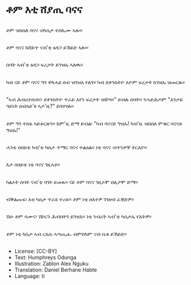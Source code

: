 # ቶም እቲ ሸያጢ ባናና

##
ቶም ዝበሰለ ባናና ብካሴታ ተሰኪሙ ኣሎ።

##
ቶም ባናና ክሸይጥ ናብ'ቲ ዕዳጋ ይኸይድ ኣሎ።

##
ሰባት ኣብ'ቲ ዕዳጋ ፍረታት ይገዝኡ ኣለዉ።

##
ካብ ናይ ቶም ባናና ግን ዋላሓደ ሰብ ዝገዝእ የለን። ካብ ደቀንስትዮ እዮም ፍረታት ክገዝኡ ዝመርጹ።

##
"ኣብ ሕብረተሰብና፡ ደቀንስትዮ ጥራይ እየን ፍረታት ዝሸጣ።" ይብሉ ሰባት። ንሓድሕዶም "እንታይ ዓይነት ሰብኣይ'ዩ ኣታ'ዚ?" ይባሃሃሉ።

##
ቶም ግን ተስፋ ኣይቆርጽን። ከም'ዚ ድማ ይብል፡ "ካብ ባናናይ ግዝኡ! ካብ'ዚ ዝበሰለ ምቁር ባናናይ ግዝኡ!"

##
ሓንቲ ሰበይቲ ካብ'ቲ ካሴታ ጥማር ባናና ተልዕል። ነቲ ባናና ብጥንቃቐ ትርእዮ።

##
እታ ሰበይቲ ነቲ ባናና ገዚኣቶ።

##
ካልኦት ሰባት ናብ'ቲ ባንኮ ይመጹ። ናይ ቶም ባናና ገዚኦሞ በሊዖሞ ድማ።

##
ብቕልጡፍ፡ እቲ ካሴታ ጥራዩ ተሪፉ። ቶም ነቲ ዘእተዎ ገንዘብ ፈቒድዎ።

##
ሽዑ ቶም ሳሙና፡ ሽኮርን ሕብስትን ይገዝእ። ነቲ ንብረት ኣብ'ቲ ካሴታኡ የእትዎ።

##
ቶም ነቲ ካሴታ ኣብ ርእሱ ኣጣጢሑ ብምስካም ናብ ቤቱ ይኸይድ።

##
* License: [CC-BY]
* Text: Humphreys Odunga
* Illustration: Zablon Alex Nguku
* Translation: Daniel Berhane Habte
* Language: ti
